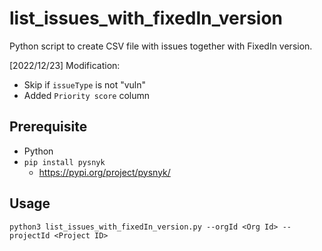 # list_issues_with_fixedIn_version

Python script to create CSV file with issues together with FixedIn version.

[2022/12/23] Modification:
- Skip if `issueType` is not "vuln"
- Added `Priority score` column

## Prerequisite

- Python
- `pip install pysnyk`
  - https://pypi.org/project/pysnyk/

## Usage

```
python3 list_issues_with_fixedIn_version.py --orgId <Org Id> --projectId <Project ID>
```